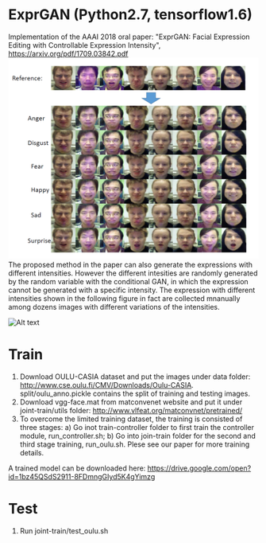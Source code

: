 # ExprGAN (Python2.7, tensorflow1.6)
Implementation of the AAAI 2018 oral paper: "ExprGAN: Facial Expression Editing with Controllable Expression Intensity", https://arxiv.org/pdf/1709.03842.pdf
![Fig1](image/ExpreGAN.png)
The proposed method in the paper can also generate the expressions with different intensities. 
However the different intesities are randomly generated by the random variable with the conditional GAN, in which the expression cannot be generated with a specific intensity. The expression with different intensities shown in the following figure in fact are collected mnanually among dozens images with different variations of the intensities.

![Alt text](image/exprgan.png?raw=true "Optional Title")

# Train
1. Download OULU-CASIA dataset and put the images under data folder: http://www.cse.oulu.fi/CMV/Downloads/Oulu-CASIA. split/oulu_anno.pickle contains the split of training and testing images.
2. Download vgg-face.mat from matconvenet website and put it under joint-train/utils folder:  http://www.vlfeat.org/matconvnet/pretrained/ 
3. To overcome the limited training dataset, the training is consisted of three stages: 
  a) Go inot train-controller folder to first train the controller module, run_controller.sh;
  b) Go into join-train folder for the second and third stage training, run_oulu.sh.
  Plese see our paper for more training details.

A trained model can be downloaded here: https://drive.google.com/open?id=1bz45QSdS2911-8FDmngGIyd5K4gYimzg

# Test
1. Run joint-train/test_oulu.sh


